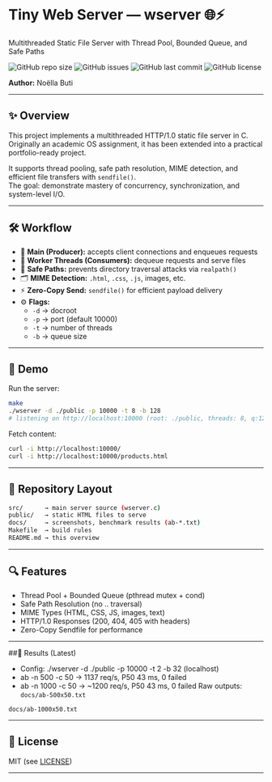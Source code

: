 # Tiny Web Server — wserver 🌐⚡
Multithreaded Static File Server with Thread Pool, Bounded Queue, and Safe Paths

![GitHub repo size](https://img.shields.io/github/repo-size/NoellaButi/tinyweb-server)
![GitHub issues](https://img.shields.io/github/issues/NoellaButi/tinyweb-server)
![GitHub last commit](https://img.shields.io/github/last-commit/NoellaButi/tinyweb-server)
![GitHub license](https://img.shields.io/github/license/NoellaButi/tinyweb-server)

**Author:** Noëlla Buti

---

## ✨ Overview
This project implements a multithreaded HTTP/1.0 static file server in C.  
Originally an academic OS assignment, it has been extended into a practical portfolio-ready project.

It supports thread pooling, safe path resolution, MIME detection, and efficient file transfers with `sendfile()`.  
The goal: demonstrate mastery of concurrency, synchronization, and system-level I/O.

---

## 🛠️ Workflow
- 🧠 **Main (Producer):** accepts client connections and enqueues requests  
- 👷 **Worker Threads (Consumers):** dequeue requests and serve files  
- 🔐 **Safe Paths:** prevents directory traversal attacks via `realpath()`  
- 🗂️ **MIME Detection:** `.html`, `.css`, `.js`, images, etc.  
- ⚡ **Zero-Copy Send:** `sendfile()` for efficient payload delivery  
- ⚙️ **Flags:**  
  - `-d` → docroot  
  - `-p` → port (default 10000)  
  - `-t` → number of threads  
  - `-b` → queue size  

---

## 🚦 Demo
Run the server:
```bash
make
./wserver -d ./public -p 10000 -t 8 -b 128
# listening on http://localhost:10000 (root: ./public, threads: 8, q:128)
```

Fetch content:
```bash
curl -i http://localhost:10000/
curl -i http://localhost:10000/products.html
```
---

## 📁 Repository Layout
```bash
src/      → main server source (wserver.c)
public/   → static HTML files to serve
docs/     → screenshots, benchmark results (ab-*.txt)
Makefile  → build rules
README.md → this overview
```

---

## 🔍 Features
- Thread Pool + Bounded Queue (pthread mutex + cond)
- Safe Path Resolution (no .. traversal)
- MIME Types (HTML, CSS, JS, images, text)
- HTTP/1.0 Responses (200, 404, 405 with headers)
- Zero-Copy Sendfile for performance

---
##🚦 Results (Latest)
- Config: ./wserver -d ./public -p 10000 -t 2 -b 32 (localhost)
- ab -n 500 -c 50 → 1137 req/s, P50 43 ms, 0 failed
- ab -n 1000 -c 50 → ~1200 req/s, P50 43 ms, 0 failed
Raw outputs:
`docs/ab-500x50.txt`

`docs/ab-1000x50.txt`

---

## 📜 License
MIT (see [LICENSE](LICENSE))

---

